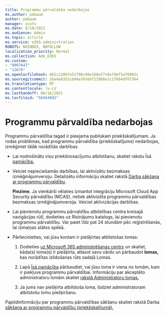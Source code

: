 ```yaml
---
title: Programmu pārvaldība nedarbojas
ms.author: pebaum
author: pebaum
manager: scotv
ms.date: 8/16/2021
ms.audience: Admin
ms.topic: article
ms.service: o365-administration
ROBOTS: NOINDEX, NOFOLLOW
localization_priority: Normal
ms.collection: Adm_O365
ms.custom:
- "9007647"
- "12676"
ms.openlocfilehash: 661c2206fa51796c86e168af7c6ef6bf5e76092c
ms.sourcegitcommit: 2be4a0352cb84a703ebf12966e1c17b64df07364
ms.translationtype: MT
ms.contentlocale: lv-LV
ms.lasthandoff: 08/16/2021
ms.locfileid: "58454692"
---
```

# <a name="app-governance-is-not-working"></a>Programmu pārvaldība nedarbojas

Programmu pārvaldība tagad ir pieejama publiskam priekšskatījumam. Ja rodas problēmas, kad programmu pārvaldība (priekšskatījums) nedarbojas, izmēģiniet tālāk norādītās darbības.

- Lai nodrošinātu visu priekšnosacījumu atbilstšanu, skatiet rakstu Īsā [pamācība.](https://docs.microsoft.com/microsoft-365/compliance/app-governance-get-started)

- Veiciet nepieciešamās darbības, lai aktivizētu bezmaksas izmēģinājumversiju. Detalizētu informāciju skatiet rakstā [Darba sākšana ar programmu pārvaldību](https://docs.microsoft.com/microsoft-365/compliance/app-governance-get-started#add-app-governance-to-your-microsoft-365-account). 

    **Piezīme.** Ja vienkārši vēlaties izmantot integrāciju Microsoft Cloud App Security pārvaldību (MCAS), netiek aktivizēta programmu pārvaldības bezmaksas izmēģinājumversija. Veiciet aktivizācijas darbības.

- Lai pievienotu programmu pārvaldību atbilstības centra kreisajā navigācijas rūtī, dodieties uz Risinājumu katalogs, lai pievienotu programmu pārvaldību. Var paiet līdz pat 24 stundām pēc reģistrēšanās, lai izmaiņas stātos spēkā.

- Pārliecinieties, vai jūsu kontam ir piešķirtas atbilstošas lomas:

    1. Dodieties [uz Microsoft 365 administrēšanas centrs](https://admin.microsoft.com/Adminportal/Home#/users) un skatiet, kāda(s) loma(s) ir piešķirta, atlasot savu vārdu un pārbaudot **lomas,** kas norādītas izlidošanas rūts sadaļā Lomas.

    1. Lapā [Īsā pamācība](https://aka.ms/appgovernancepreview) pārbaudiet, vai jūsu loma ir viena no lomām, kam ir piekļuve programmu pārvaldībai. Informāciju par akceptēto administratoru lomām skatiet [rakstā Administratoru lomas.](https://docs.microsoft.com/microsoft-365/compliance/app-governance-get-started#administrator-roles) 

    1. Ja jums nav piešķirta atbilstoša loma, lūdziet administratoram atbilstošu lomu piešķiršanu.

Papildinformāciju par programmu pārvaldības sākšanu skatiet rakstā Darba [sākšana ar programmu pārvaldību (priekšskatījumā).](https://docs.microsoft.com/microsoft-365/compliance/app-governance-get-started)